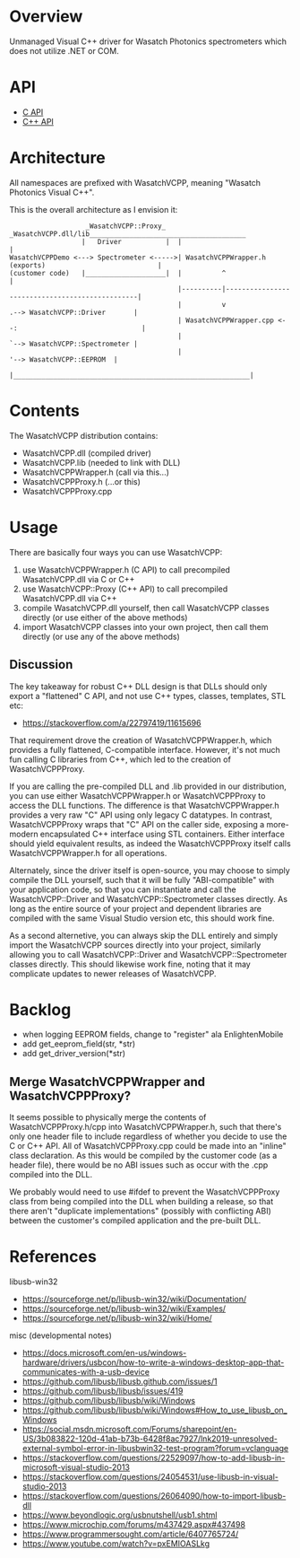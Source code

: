 # Overview

Unmanaged Visual C++ driver for Wasatch Photonics spectrometers which does not 
utilize .NET or COM.

# API

* [C API](https://wasatchphotonics.com/api/Wasatch.VCPP/_wasatch_v_c_p_p_wrapper_8h.html)
* [C++ API](https://wasatchphotonics.com/api/Wasatch.VCPP/namespace_wasatch_v_c_p_p_1_1_proxy.html)

# Architecture

All namespaces are prefixed with WasatchVCPP, meaning "Wasatch Photonics Visual C++".

This is the overall architecture as I envision it:

                       _WasatchVCPP::Proxy_    _WasatchVCPP.dll/lib_______________________________________   
                      |   Driver           |  |                                                           |
    WasatchVCPPDemo <---> Spectrometer <----->| WasatchVCPPWrapper.h (exports)                            |
    (customer code)   |____________________|  |          ^                                                |
                                              |----------|------------------------------------------------|
                                              |          v                 .--> WasatchVCPP::Driver       |
                                              | WasatchVCPPWrapper.cpp <--:                               |
                                              |                            `--> WasatchVCPP::Spectrometer |
                                              |                                 '--> WasatchVCPP::EEPROM  |
                                              |___________________________________________________________|
# Contents

The WasatchVCPP distribution contains:

- WasatchVCPP.dll (compiled driver)
- WasatchVCPP.lib (needed to link with DLL)
- WasatchVCPPWrapper.h (call via this...)
- WasatchVCPPProxy.h   (...or this)
- WasatchVCPPProxy.cpp

# Usage

There are basically four ways you can use WasatchVCPP:

1. use WasatchVCPPWrapper.h (C API) to call precompiled WasatchVCPP.dll via C or C++
2. use WasatchVCPP::Proxy (C++ API) to call precompiled WasatchVCPP.dll via C++
3. compile WasatchVCPP.dll yourself, then call WasatchVCPP classes directly 
   (or use either of the above methods)
4. import WasatchVCPP classes into your own project, then call them directly 
   (or use any of the above methods)

## Discussion

The key takeaway for robust C++ DLL design is that DLLs should only export a 
"flattened" C API, and not use C++ types, classes, templates, STL etc:

- https://stackoverflow.com/a/22797419/11615696

That requirement drove the creation of WasatchVCPPWrapper.h, which provides
a fully flattened, C-compatible interface.  However, it's not much fun calling C 
libraries from C++, which led to the creation of WasatchVCPPProxy.

If you are calling the pre-compiled DLL and .lib provided in our distribution,
you can use either WasatchVCPPWrapper.h or WasatchVCPPProxy to access the DLL
functions.  The difference is that WasatchVCPPWrapper.h provides a very raw
"C" API using only legacy C datatypes.  In contrast, WasatchVCPPProxy wraps
that "C" API on the caller side, exposing a more-modern encapsulated C++ 
interface using STL containers.  Either interface should yield equivalent
results, as indeed the WasatchVCPPProxy itself calls WasatchVCPPWrapper.h
for all operations.

Alternately, since the driver itself is open-source, you may choose to simply 
compile the DLL yourself, such that it will be fully "ABI-compatible" with your
application code, so that you can instantiate and call the WasatchVCPP::Driver
and WasatchVCPP::Spectrometer classes directly.  As long as the entire source
of your project and dependent libraries are compiled with the same Visual Studio
version etc, this should work fine.

As a second alternetive, you can always skip the DLL entirely and simply import
the WasatchVCPP sources directly into your project, similarly allowing you to call
WasatchVCPP::Driver and WasatchVCPP::Spectrometer classes directly.  This should
likewise work fine, noting that it may complicate updates to newer releases of
WasatchVCPP.

# Backlog

- when logging EEPROM fields, change to "register" ala EnlightenMobile
- add get\_eeprom\_field(str, \*str)
- add get\_driver\_version(\*str)

## Merge WasatchVCPPWrapper and WasatchVCPPProxy?

It seems possible to physically merge the contents of WasatchVCPPProxy.h/cpp into 
WasatchVCPPWrapper.h, such that there's only one header file to include regardless
of whether you decide to use the C or C++ API.  All of WasatchVCPPProxy.cpp could
be made into an "inline" class declaration.  As this would be compiled by the
customer code (as a header file), there would be no ABI issues such as occur with
the .cpp compiled into the DLL.  

We probably would need to use #ifdef to prevent the WasatchVCPPProxy class from 
being compiled into the DLL when building a release, so that there aren't 
"duplicate implementations" (possibly with conflicting ABI) between the customer's
compiled application and the pre-built DLL.

# References

libusb-win32
- https://sourceforge.net/p/libusb-win32/wiki/Documentation/
- https://sourceforge.net/p/libusb-win32/wiki/Examples/
- https://sourceforge.net/p/libusb-win32/wiki/Home/

misc (developmental notes)
- https://docs.microsoft.com/en-us/windows-hardware/drivers/usbcon/how-to-write-a-windows-desktop-app-that-communicates-with-a-usb-device
- https://github.com/libusb/libusb.github.com/issues/1
- https://github.com/libusb/libusb/issues/419
- https://github.com/libusb/libusb/wiki/Windows
- https://github.com/libusb/libusb/wiki/Windows#How_to_use_libusb_on_Windows
- https://social.msdn.microsoft.com/Forums/sharepoint/en-US/3b083822-120d-41ab-b73b-6428f8ac7927/lnk2019-unresolved-external-symbol-error-in-libusbwin32-test-program?forum=vclanguage
- https://stackoverflow.com/questions/22529097/how-to-add-libusb-in-microsoft-visual-studio-2013
- https://stackoverflow.com/questions/24054531/use-libusb-in-visual-studio-2013
- https://stackoverflow.com/questions/26064090/how-to-import-libusb-dll
- https://www.beyondlogic.org/usbnutshell/usb1.shtml
- https://www.microchip.com/forums/m437429.aspx#437498
- https://www.programmersought.com/article/6407765724/
- https://www.youtube.com/watch?v=pxEMIOASLkg

